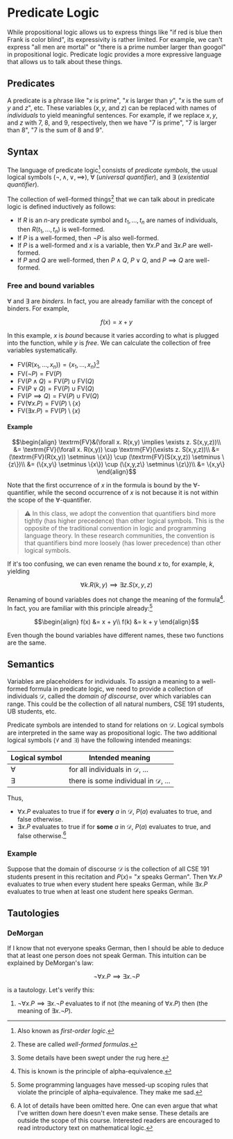 # Predicate Logic

While propositional logic allows us to express things like "if red is blue then Frank is color blind", its expressivity is rather limited.
For example, we can't express "all men are mortal" or "there is a prime number larger than googol" in propositional logic.
Predicate logic provides a more expressive language that allows us to talk about these things.

## Predicates

A predicate is a phrase like "$`x`$ is prime", "$`x`$ is larger than $`y`$", "$`x`$ is the sum of $`y`$ and $`z`$", etc.
These variables ($`x, y`$, and $`z`$) can be replaced with names of *individuals* to yield meaningful sentences.
For example, if we replace $`x, y`$, and $`z`$ with 7, 8, and 9, respectively, then we have "7 is prime", "7 is larger than 8", "7 is the sum of 8 and 9".

## Syntax

The language of predicate logic[^1] consists of *predicate symbols*, the usual logical symbols ($`\lnot, \land, \lor, \implies`$), $`\forall`$ (*universal quantifier*), and $`\exists`$ (*existential quantifier*).

The collection of well-formed things[^2] that we can talk about in predicate logic is defined inductively as follows:
- If $`R`$ is an $`n`$-ary predicate symbol and $`t_{1},\ldots,t_{n}`$ are names of individuals, then $`R(t_{1},\ldots,t_{n})`$ is well-formed.
- If $`P`$ is a well-formed, then $`\lnot P`$ is also well-formed.
- If $`P`$ is a well-formed and $`x`$ is a variable, then $`\forall x.P`$ and $`\exists x.P`$ are well-formed.
- If $`P`$ and $`Q`$ are well-formed, then $`P \land Q`$, $`P \lor Q`$, and $`P \implies Q`$ are well-formed. 

### Free and bound variables

$`\forall`$ and $`\exists`$ are *binders*.
In fact, you are already familiar with the concept of binders.
For example,
```math
  f(x) = x + y
```
In this example, $`x`$ is *bound* because it varies according to what is plugged into the function, while $`y`$ is *free*.
We can calculate the collection of free variables systematically.
- $`\textrm{FV}(R(x_{1},\ldots,x_{n})) = \{x_{1},\ldots,x_{n}\}`$[^3]
- $`\textrm{FV}(\lnot P) = \textrm{FV}(P)`$
- $`\textrm{FV}(P \land Q) = \textrm{FV}(P) \cup \textrm{FV}(Q)`$
- $`\textrm{FV}(P \lor Q) = \textrm{FV}(P) \cup \textrm{FV}(Q)`$
- $`\textrm{FV}(P \implies Q) = \textrm{FV}(P) \cup \textrm{FV}(Q)`$
- $`\textrm{FV}(\forall x.P) = \textrm{FV}(P) \setminus \{x\}`$
- $`\textrm{FV}(\exists x.P) = \textrm{FV}(P) \setminus \{x\}`$

#### Example

```math
\begin{align}
    \textrm{FV}&(\forall x. R(x,y) \implies \exists z. S(x,y,z))\\
    &= \textrm{FV}(\forall x. R(x,y)) \cup \textrm{FV}(\exists z. S(x,y,z))\\
    &= (\textrm{FV}(R(x,y)) \setminus \{x\}) \cup (\textrm{FV}(S(x,y,z)) \setminus \{z\})\\
    &= (\{x,y\} \setminus \{x\}) \cup (\{x,y,z\} \setminus \{z\})\\
    &= \{x,y\}
\end{align}
```

Note that the first occurrence of $`x`$ in the formula is bound by the $\forall$-quantifier, while the second occurrence of $`x`$ is not because it is not within the scope of the $`\forall`$-quantifier.

> :warning: In this class, we adopt the convention that quantifiers bind more tightly (has higher precedence) than other logical symbols.
> This is the opposite of the traditional convention in logic and programming language theory.
> In these research communities, the convention is that quantifiers bind more loosely (has lower precedence) than other logical symbols.

If it's too confusing, we can even rename the bound $`x`$ to, for example, $`k`$, yielding
```math
    \forall k. R(k,y) \implies \exists z. S(x,y,z)
```
Renaming of bound variables does not change the meaning of the formula[^4].
In fact, you are familiar with this principle already:[^5]
```math
\begin{align}
    f(x) &= x + y\\
    f(k) &= k + y
\end{align}
```
Even though the bound variables have different names, these two functions are the same.

## Semantics

Variables are placeholders for individuals.
To assign a meaning to a well-formed formula in predicate logic, we need to provide a collection of individuals $`\mathcal{D}`$, called the *domain of discourse*, over which variables can range.
This could be the collection of all natural numbers, CSE 191 students, UB students, etc.

Predicate symbols are intended to stand for relations on $`\mathcal{D}`$.
Logical symbols are interpreted in the same way as propositional logic.
The two additional logical symbols ($`\forall`$ and $`\exists`$) have the following intended meanings:

| Logical symbol | Intended meaning                                 |
|----------------|--------------------------------------------------|
| $`\forall`$    | for all individuals in $`\mathcal{D}`$, ...      |
| $`\exists`$    | there is some individual in $`\mathcal{D}`$, ... |

Thus,

- $`\forall x. P`$ evaluates to true if for **every** $`a`$ in $`\mathcal{D}`$, $`P(a)`$ evaluates to true, and false otherwise.
- $`\exists x. P`$ evaluates to true if for **some** $`a`$ in $`\mathcal{D}`$, $`P(a)`$ evaluates to true, and false otherwise.[^6]

### Example

Suppose that the domain of discourse $`\mathcal{D}`$ is the collection of all CSE 191 students present in this recitation and $`P(x) =`$ "$`x`$ speaks German".
Then $`\forall x. P`$ evaluates to true when every student here speaks German, while $`\exists x. P`$ evaluates to true when at least one student here speaks German.

## Tautologies

### DeMorgan

If I know that not everyone speaks German, then I should be able to deduce that at least one person does not speak German.
This intuition can be explained by DeMorgan's law:
```math
    \lnot \forall x. P \implies \exists x. \lnot P
```
is a tautology.
Let's verify this:
1. $`\lnot \forall x. P \implies \exists x. \lnot P`$ evaluates to $`\textrm{if not}`$ (the meaning of $`\forall x. P)~\textrm{then}`$ (the meaning of $`\exists x. \lnot P`$).

[^1]: Also known as *first-order logic*.
[^2]: These are called *well-formed formulas*.
[^3]: Some details have been swept under the rug here.
[^4]: This is known is the principle of alpha-equivalence.
[^5]: Some programming languages have messed-up scoping rules that violate the principle of alpha-equivalence. They make me sad.
[^6]: A lot of details have been omitted here. One can even argue that what I've written down here doesn't even make sense. These details are outside the scope of this course. Interested readers are encouraged to read introductory text on mathematical logic.
